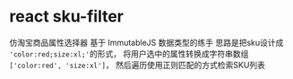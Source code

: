 # react sku-filter

仿淘宝商品属性选择器
基于 ImmutableJS 数据类型的练手
思路是把sku设计成 ```'color:red;size:xl;'```的形式，
将用户选中的属性转换成字符串数组```['color:red', 'size:xl']```，
然后遍历使用正则匹配的方式检索SKU列表

